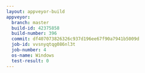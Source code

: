 ```yaml
---
layout: appveyor-build
appveyor:
  branch: master
  build-id: 42375858
  build-number: 396
  commit: df407073826326c937d196ee67f90a7941b5009d
  job-id: vvsnyqtqg086nl3t
  job-number: 4
  os-name: Windows
  test-result: 0
---
```

